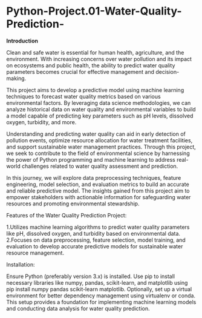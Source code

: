 # Python-Project.01-Water-Quality-Prediction-

**Introduction**

Clean and safe water is essential for human health, agriculture, and the environment. With increasing concerns over water pollution and its impact on ecosystems and public health, the ability to predict water quality parameters becomes crucial for effective management and decision-making.

This project aims to develop a predictive model using machine learning techniques to forecast water quality metrics based on various environmental factors. By leveraging data science methodologies, we can analyze historical data on water quality and environmental variables to build a model capable of predicting key parameters such as pH levels, dissolved oxygen, turbidity, and more.

Understanding and predicting water quality can aid in early detection of pollution events, optimize resource allocation for water treatment facilities, and support sustainable water management practices. Through this project, we seek to contribute to the field of environmental science by harnessing the power of Python programming and machine learning to address real-world challenges related to water quality assessment and prediction.

In this journey, we will explore data preprocessing techniques, feature engineering, model selection, and evaluation metrics to build an accurate and reliable predictive model. The insights gained from this project aim to empower stakeholders with actionable information for safeguarding water resources and promoting environmental stewardship.


Features of the Water Quality Prediction Project:

1.Utilizes machine learning algorithms to predict water quality parameters like pH, dissolved oxygen, and turbidity based on environmental data.
2.Focuses on data preprocessing, feature selection, model training, and evaluation to develop accurate predictive models for sustainable water resource management.

Installation:

Ensure Python (preferably version 3.x) is installed. Use pip to install necessary libraries like numpy, pandas, scikit-learn, and matplotlib using pip install numpy pandas scikit-learn matplotlib.
Optionally, set up a virtual environment for better dependency management using virtualenv or conda.
This setup provides a foundation for implementing machine learning models and conducting data analysis for water quality prediction.




